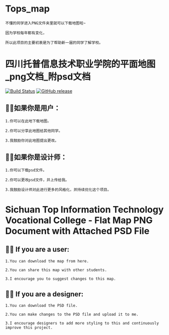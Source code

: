   # Tops_map

`不懂的同学进入PNG文件夹里就可以下载地图啦~`

`因为学校每年都有变化，`

`所以此项目的主要初衷是为了帮助新一届的同学了解学校。`

# 四川托普信息技术职业学院的平面地图_png文档_附psd文档

[![Build Status]( )]( )
[![GitHub release]( )]( )

## 👩‍🎓如果你是用户：

```
1.你可以在此地下载地图。

2.你可以分享此地图给其他同学。

3.我鼓励你对此地图提出更改。
```

## 👩‍💻如果你是设计师：

```
1.你可以下载psd文件。

2.你可以更改psd文件，并上传给我。

3.我鼓励设计师对此进行更多的风格化，并持续优化这个项目。
```


# Sichuan Top Information Technology Vocational College - Flat Map PNG Document with Attached PSD File

## 👩‍🎓 If you are a user:

```
1.You can download the map from here.

2.You can share this map with other students.

3.I encourage you to suggest changes to this map.
```

## 👩‍💻 If you are a designer:

```
1.You can download the PSD file.

2.You can make changes to the PSD file and upload it to me.

3.I encourage designers to add more styling to this and continuously improve this project.
```
